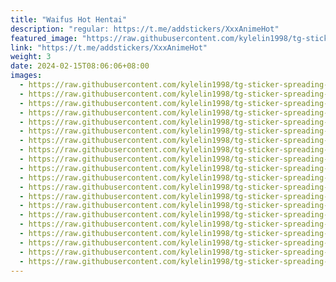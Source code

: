 ```yaml
---
title: "Waifus Hot Hentai"
description: "regular: https://t.me/addstickers/XxxAnimeHot"
featured_image: "https://raw.githubusercontent.com/kylelin1998/tg-sticker-spreading-worldwide-images/main/img/96d8e553-3b55-4aff-9c3c-22edd46b852f.jpg"
link: "https://t.me/addstickers/XxxAnimeHot"
weight: 3
date: 2024-02-15T08:06:06+08:00
images:
  - https://raw.githubusercontent.com/kylelin1998/tg-sticker-spreading-worldwide-images/main/img/96d8e553-3b55-4aff-9c3c-22edd46b852f.jpg
  - https://raw.githubusercontent.com/kylelin1998/tg-sticker-spreading-worldwide-images/main/img/dc69d6bf-b5d9-4f87-891b-e36805b7d087.jpg
  - https://raw.githubusercontent.com/kylelin1998/tg-sticker-spreading-worldwide-images/main/img/dd44f330-0401-4033-a0a6-48ddcd53a32f.jpg
  - https://raw.githubusercontent.com/kylelin1998/tg-sticker-spreading-worldwide-images/main/img/9790bb9d-02a5-4040-8b57-a7c5a09bec11.jpg
  - https://raw.githubusercontent.com/kylelin1998/tg-sticker-spreading-worldwide-images/main/img/6360ed9d-a12f-4228-aed9-7b09a79e992d.jpg
  - https://raw.githubusercontent.com/kylelin1998/tg-sticker-spreading-worldwide-images/main/img/4f983db4-4d7b-497a-a7a4-6fbbbe6f1ccc.jpg
  - https://raw.githubusercontent.com/kylelin1998/tg-sticker-spreading-worldwide-images/main/img/4cda3e42-09d7-40c9-a49c-e03c981ddf97.jpg
  - https://raw.githubusercontent.com/kylelin1998/tg-sticker-spreading-worldwide-images/main/img/a3e36983-8ddb-4579-bcfc-be54f0bc9109.jpg
  - https://raw.githubusercontent.com/kylelin1998/tg-sticker-spreading-worldwide-images/main/img/9cc87c73-6c96-4658-b0a0-ad58b6a3b6d2.jpg
  - https://raw.githubusercontent.com/kylelin1998/tg-sticker-spreading-worldwide-images/main/img/17aec114-9d38-45a5-a095-d0c7d0e9fb43.jpg
  - https://raw.githubusercontent.com/kylelin1998/tg-sticker-spreading-worldwide-images/main/img/d33c9d99-8e76-48d6-82ce-6560cb45ded1.jpg
  - https://raw.githubusercontent.com/kylelin1998/tg-sticker-spreading-worldwide-images/main/img/db982945-0fe9-4e1d-8eb5-ca4554613cc9.jpg
  - https://raw.githubusercontent.com/kylelin1998/tg-sticker-spreading-worldwide-images/main/img/b7d0bf51-fe97-4206-a873-3a48bb023195.jpg
  - https://raw.githubusercontent.com/kylelin1998/tg-sticker-spreading-worldwide-images/main/img/ff93a8c7-4558-49a3-92ba-fc3d6d653703.jpg
  - https://raw.githubusercontent.com/kylelin1998/tg-sticker-spreading-worldwide-images/main/img/31b62ca1-6e36-400a-bdf5-715cd6e96ed5.jpg
  - https://raw.githubusercontent.com/kylelin1998/tg-sticker-spreading-worldwide-images/main/img/8b807c83-33d0-4bc4-82f5-4c0bb0837c0f.jpg
  - https://raw.githubusercontent.com/kylelin1998/tg-sticker-spreading-worldwide-images/main/img/813f1635-561f-408f-8870-dd1ba2d1fe3f.jpg
  - https://raw.githubusercontent.com/kylelin1998/tg-sticker-spreading-worldwide-images/main/img/8836ecac-6de1-4e13-9fac-de65f9638f52.jpg
  - https://raw.githubusercontent.com/kylelin1998/tg-sticker-spreading-worldwide-images/main/img/70e9bc35-79ba-4909-bf38-53af8a2d1829.jpg
  - https://raw.githubusercontent.com/kylelin1998/tg-sticker-spreading-worldwide-images/main/img/bbf5f00b-7222-4a55-bb32-453a45a94750.jpg
---
```


